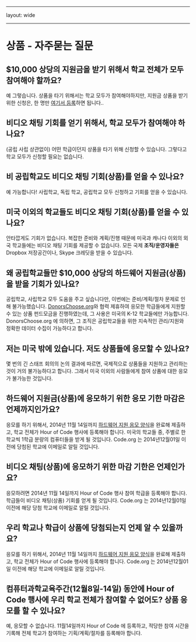 * * *

layout: wide

* * *

# 상품 - 자주묻는 질문

## $10,000 상당의 지원금을 받기 위해서 학교 전체가 모두 참여해야 할까요?

예 그렇습니다. 상품을 타기 위해서는 학교 모두가 참여해야하지만, 지원금 상품을 받기 위한 신청은, 한 명만 [여기서 등록](<%= hoc_uri('/prizes') %>)하면 됩니다..

## 비디오 채팅 기회를 얻기 위해서, 학교 모두가 참여해야 하나요?

(공립 사립 상관없이) 어떤 학급이던지 상품을 타기 위해 신청할 수 있습니다. 그렇다고 학교 모두가 신청할 필요는 없습니다.

## 비 공립학교도 비디오 채팅 기회(상품)를 얻을 수 있나요?

예 가능합니다! 사립학교, 독립 학교, 공립학교 모두 신청하고 기회를 얻을 수 있습니다.

## 미국 이외의 학교들도 비디오 채팅 기회(상품)를 얻을 수 있나요?

안타깝게도 기회가 없습니다. 복잡한 준비와 계획/진행 때문에 미국과 캐나다 이외의 외국 학교들에는 비디오 채팅 기회를 제공할 수 없습니다. 모든 국제 **조직/운영자들은** Dropbox 저장공간이나, Skype 크레딧을 받을 수 있습니다.

## 왜 공립학교들만 $10,000 상당의 하드웨어 지원금(상품)을 받을 기회가 있나요?

공립학교, 사립학교 모두 도움을 주고 싶습니다만, 이번에는 준비/계획/절차 문제로 인해 불가능했습니다. [DonorsChoose.org](http://donorschoose.org)와 협력 제휴하여 응모한 학급들에게 지원할 수 있는 상품 펀드모금을 진행하였는데, 그 사용은 미국의 K-12 학교들에만 가능합니다. DonorsChoose.org 에 의하면, 그 조직은 공립학교들을 위한 지속적인 관리/지원와 정확한 데이터 수집이 가능하다고 합니다.

## 저는 미국 밖에 있습니다. 저도 상품들에 응모할 수 있나요?

몇 번의 긴 스태프 회의의 논의 결과에 따르면, 국제적으로 상품들을 지원하고 관리하는 것이 거의 불가능하다고 합니다. 그래서 미국 이외의 사람들에게 참여 상품에 대한 응모가 불가능한 것입니다.

## 하드웨어 지원금(상품)에 응모하기 위한 응모 기한 마감은 언제까지인가요?

응모를 하기 위해서, 2014년 11월 14일까지 [하드웨어 지원 응모 양식](<%= hoc_uri('/prizes') %>)을 완료해 제출하고, 학교 전체가 Hour of Code 행사에 등록해야 합니다. 미국의 학교들 중, 주별로 한 학교씩 1학급 분량의 컴퓨터들을 받게 될 것입니다. Code.org 는 2014년12월01일 이전에 당첨된 학교에 이메일로 알릴 것입니다.

## 비디오 채팅(상품)에 응모하기 위한 마감 기한은 언제인가요?

응모하려면 2014년 11월 14일까지 Hour of Code 행사 참여 학급을 등록해야 합니다. 학급들이 비디오 채팅(상품) 기회를 얻게 될 것입니다. Code.org 는 2014년12월01일 이전에 해당 당첨 학교에 이메일로 알릴 것입니다.

## 우리 학교나 학급이 상품에 당첨되는지 언제 알 수 있을까요?

응모를 하기 위해서, 2014년 11월 14일까지 [하드웨어 지원 응모 양식](<%= hoc_uri('/prizes') %>)을 완료해 제출하고, 학교 전체가 Hour of Code 행사에 등록해야 합니다. Code.org 는 2014년12월01일 이전에 해당 학교에 이메일로 알릴 것입니다.

## 컴퓨터과학교육주간(12월8일-14일) 동안에 Hour of Code 행사에 우리 학교 전체가 참여할 수 없어도? 상품 응모를 할 수 있나요?

예, 응모할 수 없습니다. 11월14일까지 Hour of Code 에 등록하고, 적당한 참여 시간을 기록해 전체 학교가 참여하는 기획/계획/절차를 등록해야 합니다.